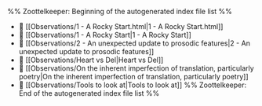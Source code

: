 %% Zoottelkeeper: Beginning of the autogenerated index file list  %%
- 📄 [[Observations/1 - A Rocky Start.html|1 - A Rocky Start.html]]
- 📄 [[Observations/1 - A Rocky Start|1 - A Rocky Start]]
- 📄 [[Observations/2 - An unexpected update to prosodic features|2 - An unexpected update to prosodic features]]
- 📄 [[Observations/Heart vs Del|Heart vs Del]]
- 📄 [[Observations/On the inherent imperfection of translation, particularly poetry|On the inherent imperfection of translation, particularly poetry]]
- 📄 [[Observations/Tools to look at|Tools to look at]]
%% Zoottelkeeper: End of the autogenerated index file list  %%

